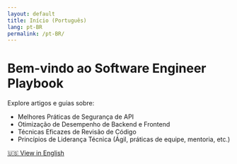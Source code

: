 ```yaml
---
layout: default
title: Início (Português)
lang: pt-BR
permalink: /pt-BR/
---
```


# Bem-vindo ao Software Engineer Playbook

Explore artigos e guias sobre:

- Melhores Práticas de Segurança de API
- Otimização de Desempenho de Backend e Frontend
- Técnicas Eficazes de Revisão de Código
- Princípios de Liderança Técnica (Ágil, práticas de equipe, mentoria, etc.)

[🇺🇸 View in English](../en-US/index.md)
